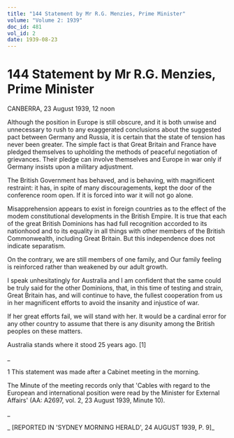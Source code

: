 ```yaml
---
title: "144 Statement by Mr R.G. Menzies, Prime Minister"
volume: "Volume 2: 1939"
doc_id: 481
vol_id: 2
date: 1939-08-23
---
```


# 144 Statement by Mr R.G. Menzies, Prime Minister

CANBERRA, 23 August 1939, 12 noon

Although the position in Europe is still obscure, and it is both unwise and unnecessary to rush to any exaggerated conclusions about the suggested pact between Germany and Russia, it is certain that the state of tension has never been greater. The simple fact is that Great Britain and France have pledged themselves to upholding the methods of peaceful negotiation of grievances. Their pledge can involve themselves and Europe in war only if Germany insists upon a military adjustment.

The British Government has behaved, and is behaving, with magnificent restraint: it has, in spite of many discouragements, kept the door of the conference room open. If it is forced into war it will not go alone.

Misapprehension appears to exist in foreign countries as to the effect of the modem constitutional developments in the British Empire. It is true that each of the great British Dominions has had full recognition accorded to its nationhood and to its equality in all things with other members of the British Commonwealth, including Great Britain. But this independence does not indicate separatism.

On the contrary, we are still members of one family, and Our family feeling is reinforced rather than weakened by our adult growth.

I speak unhesitatingly for Australia and I am confident that the same could be truly said for the other Dominions, that, in this time of testing and strain, Great Britain has, and will continue to have, the fullest cooperation from us in her magnificent efforts to avoid the insanity and injustice of war.

If her great efforts fail, we will stand with her. It would be a cardinal error for any other country to assume that there is any disunity among the British peoples on these matters.

Australia stands where it stood 25 years ago. [1]

_

1 This statement was made after a Cabinet meeting in the morning.

The Minute of the meeting records only that 'Cables with regard to the European and international position were read by the Minister for External Affairs' (AA: A2697, vol. 2, 23 August 1939, Minute 10).

_

_ [REPORTED IN 'SYDNEY MORNING HERALD', 24 AUGUST 1939, P. 9]_
